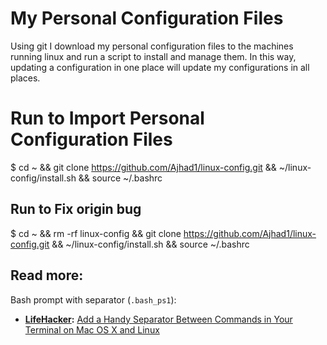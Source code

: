 # My Personal Configuration Files
Using git I download my personal configuration files to the machines running linux and run a script to install and manage them.
In this way, updating a configuration in one place will update my configurations in all places.

# Run to Import Personal Configuration Files
$ cd ~ && git clone https://github.com/Ajhad1/linux-config.git && ~/linux-config/install.sh && source ~/.bashrc

## Run to Fix origin bug
$ cd ~ && rm -rf linux-config && git clone https://github.com/Ajhad1/linux-config.git && ~/linux-config/install.sh && source ~/.bashrc

## Read more:

Bash prompt with separator (`.bash_ps1`):

- **[LifeHacker](http://lifehacker.com/):** [Add a Handy Separator Between Commands in Your Terminal on Mac OS X and Linux](http://lifehacker.com/5840450/add-a-handy-separator-between-commands-in-your-terminal-on-mac-os-x-and-linux/)
